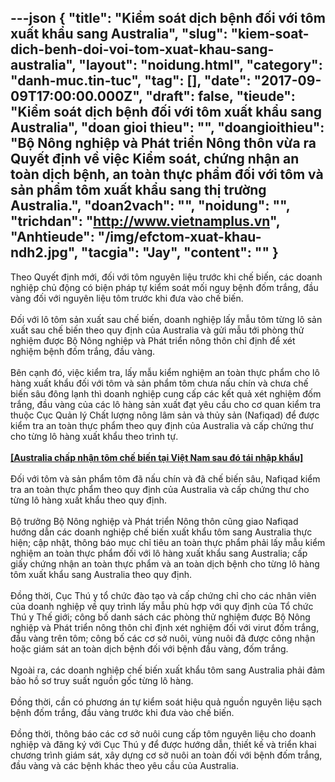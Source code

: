 ---json
{
    "title": "Kiểm soát dịch bệnh đối với tôm xuất khẩu sang Australia",
    "slug": "kiem-soat-dich-benh-doi-voi-tom-xuat-khau-sang-australia",
    "layout": "noidung.html",
    "category": "danh-muc.tin-tuc",
    "tag": [],
    "date": "2017-09-09T17:00:00.000Z",
    "draft": false,
    "tieude": "Kiểm soát dịch bệnh đối với tôm xuất khẩu sang Australia",
    "doan gioi thieu": "",
    "doangioithieu": "Bộ Nông nghiệp và Phát triển Nông thôn vừa ra Quyết định về việc Kiểm soát, chứng nhận an toàn dịch bệnh, an toàn thực phẩm đối với tôm và sản phẩm tôm xuất khẩu sang thị trường Australia.",
    "doan2vach": "",
    "noidung": "",
    "trichdan": "http://www.vietnamplus.vn",
    "Anhtieude": "/img/efctom-xuat-khau-ndh2.jpg",
    "tacgia": "Jay",
    "__content__": ""
}
---
<p><span style="font-size:14px">Theo Quyết định mới, đối với t&ocirc;m nguy&ecirc;n liệu trước khi chế biến, c&aacute;c doanh nghiệp chủ động c&oacute; biện ph&aacute;p tự kiểm so&aacute;t mối nguy bệnh đốm trắng, đầu v&agrave;ng đối với nguy&ecirc;n liệu t&ocirc;m trước khi đưa v&agrave;o chế biến.<br />
<br />
Đối với l&ocirc; t&ocirc;m sản xuất sau chế biến, doanh nghiệp lấy mẫu t&ocirc;m từng l&ocirc; sản xuất sau chế biến theo quy định của Australia v&agrave; gửi mẫu tới ph&ograve;ng thử nghiệm được Bộ N&ocirc;ng nghiệp v&agrave; Ph&aacute;t triển n&ocirc;ng th&ocirc;n chỉ định để x&eacute;t nghiệm bệnh đốm trắng, đầu v&agrave;ng.<br />
<br />
B&ecirc;n cạnh đ&oacute;, việc kiểm tra, lấy mẫu kiểm nghiệm an to&agrave;n thực phẩm cho l&ocirc; h&agrave;ng xuất khẩu đối với t&ocirc;m v&agrave; sản phẩm t&ocirc;m chưa nấu ch&iacute;n v&agrave; chưa chế biến s&acirc;u đ&ocirc;ng lạnh th&igrave; doanh nghiệp cung cấp c&aacute;c kết quả x&eacute;t nghiệm đốm trắng, đầu v&agrave;ng của c&aacute;c l&ocirc; h&agrave;ng sản xuất đạt y&ecirc;u cầu cho cơ quan kiểm tra thuộc Cục Quản l&yacute; Chất lượng n&ocirc;ng l&acirc;m sản v&agrave; thủy sản (Nafiqad) để được kiểm tra an to&agrave;n thực phẩm theo quy định của Australia v&agrave; cấp chứng thư cho từng l&ocirc; h&agrave;ng xuất khẩu theo tr&igrave;nh tự.<br />
<br />
<strong><a href="http://www.vietnamplus.vn/australia-chap-nhan-tom-che-bien-tai-viet-nam-sau-do-tai-nhap-khau/451877.vnp">[Australia chấp nhận t&ocirc;m chế biến tại Việt Nam sau đ&oacute; t&aacute;i nhập khẩu]</a></strong><br />
<br />
Đối với t&ocirc;m v&agrave; sản phẩm t&ocirc;m đ&atilde; nấu ch&iacute;n v&agrave; đ&atilde; chế biến s&acirc;u, Nafiqad kiểm tra an to&agrave;n thực phẩm theo quy định của Australia v&agrave; cấp chứng thư cho từng l&ocirc; h&agrave;ng xuất khẩu theo quy định.<br />
<br />
Bộ trưởng Bộ N&ocirc;ng nghiệp v&agrave; Ph&aacute;t triển N&ocirc;ng th&ocirc;n cũng giao Nafiqad hướng dẫn c&aacute;c doanh nghiệp chế biến xuất khẩu t&ocirc;m sang Australia thực hiện; cập nhật, th&ocirc;ng b&aacute;o mục chỉ ti&ecirc;u an to&agrave;n thực phẩm phải lấy mẫu kiểm nghiệm an to&agrave;n thực phẩm đối với l&ocirc; h&agrave;ng xuất khẩu sang Australia; cấp giấy chứng nhận an to&agrave;n thực phẩm v&agrave; an to&agrave;n dịch bệnh cho từng l&ocirc; h&agrave;ng t&ocirc;m xuất khẩu sang Australia theo quy định.<br />
<br />
Đồng thời, Cục Th&uacute; y tổ chức đ&agrave;o tạo v&agrave; cấp chứng chỉ cho c&aacute;c nh&acirc;n vi&ecirc;n của doanh nghiệp về quy tr&igrave;nh lấy mẫu ph&ugrave; hợp với quy định của Tổ chức Th&uacute; y Thế giới; c&ocirc;ng bố danh s&aacute;ch c&aacute;c ph&ograve;ng thử nghiệm được Bộ N&ocirc;ng nghiệp v&agrave; Ph&aacute;t triển n&ocirc;ng th&ocirc;n chỉ định x&eacute;t nghiệm đối với virut đốm trắng, đầu v&agrave;ng tr&ecirc;n t&ocirc;m; c&ocirc;ng bố c&aacute;c cơ sở nu&ocirc;i, v&ugrave;ng nu&ocirc;i đ&atilde; được c&ocirc;ng nhận hoặc gi&aacute;m s&aacute;t an to&agrave;n dịch bệnh đối với bệnh đầu v&agrave;ng, đốm trắng.<br />
<br />
Ngo&agrave;i ra, c&aacute;c doanh nghiệp chế biến xuất khẩu t&ocirc;m sang Australia phải đảm bảo hồ sơ truy suất nguồn gốc từng l&ocirc; h&agrave;ng.<br />
<br />
Đồng thời, cần c&oacute; phương &aacute;n tự kiểm so&aacute;t hiệu quả nguồn nguy&ecirc;n liệu sạch bệnh đốm trắng, đầu v&agrave;ng trước khi đưa v&agrave;o chế biến.<br />
<br />
Đồng thời, th&ocirc;ng b&aacute;o c&aacute;c cơ sở nu&ocirc;i cung cấp t&ocirc;m nguy&ecirc;n liệu cho doanh nghiệp v&agrave; đăng k&yacute; với Cục Th&uacute; y để được hướng dẫn, thiết kế v&agrave; triển khai chương tr&igrave;nh gi&aacute;m s&aacute;t, x&acirc;y dựng cơ sở nu&ocirc;i an to&agrave;n đối với bệnh đốm trắng, đầu v&agrave;ng v&agrave; c&aacute;c bệnh kh&aacute;c theo y&ecirc;u cầu của Australia.</span></p>
